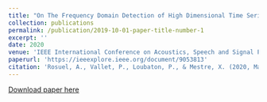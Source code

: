 ```yaml
---
title: "On The Frequency Domain Detection of High Dimensional Time Series"
collection: publications
permalink: /publication/2019-10-01-paper-title-number-1
excerpt: ''
date: 2020
venue: 'IEEE International Conference on Acoustics, Speech and Signal Processing'
paperurl: 'https://ieeexplore.ieee.org/document/9053813'
citation: 'Rosuel, A., Vallet, P., Loubaton, P., & Mestre, X. (2020, May). On The Frequency Domain Detection of High Dimensional Time Series. In ICASSP 2020-2020 IEEE International Conference on Acoustics, Speech and Signal Processing (ICASSP) (pp. 8782-8786). IEEE.'
---
```

[Download paper here](https://arxiv.org/abs/2007.08807)
